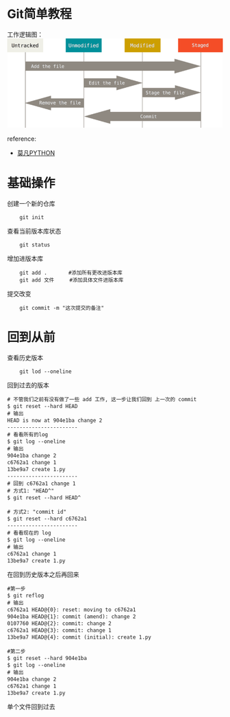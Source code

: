 # Git简单教程

工作逻辑图：
![逻辑图](./workflow.png)

reference:
* [莫凡PYTHON]("https://mofanpy.com/tutorials/others/git")

# 基础操作

创建一个新的仓库

```
    git init
```

查看当前版本库状态

```
    git status
```

增加进版本库

```
    git add .       #添加所有更改进版本库
    git add 文件     #添加具体文件进版本库
```

提交改变

```
    git commit -m "这次提交的备注"
```

# 回到从前

查看历史版本

```
    git lod --oneline
```

回到过去的版本

```
# 不管我们之前有没有做了一些 add 工作, 这一步让我们回到 上一次的 commit
$ git reset --hard HEAD    
# 输出
HEAD is now at 904e1ba change 2
-----------------------
# 看看所有的log
$ git log --oneline
# 输出
904e1ba change 2
c6762a1 change 1
13be9a7 create 1.py
-----------------------
# 回到 c6762a1 change 1
# 方式1: "HEAD^"
$ git reset --hard HEAD^  

# 方式2: "commit id"
$ git reset --hard c6762a1
-----------------------
# 看看现在的 log
$ git log --oneline
# 输出
c6762a1 change 1
13be9a7 create 1.py
```

在回到历史版本之后再回来

```
#第一步
$ git reflog
# 输出
c6762a1 HEAD@{0}: reset: moving to c6762a1
904e1ba HEAD@{1}: commit (amend): change 2
0107760 HEAD@{2}: commit: change 2
c6762a1 HEAD@{3}: commit: change 1
13be9a7 HEAD@{4}: commit (initial): create 1.py

#第二步
$ git reset --hard 904e1ba
$ git log --oneline
# 输出
904e1ba change 2
c6762a1 change 1
13be9a7 create 1.py
```

单个文件回到过去